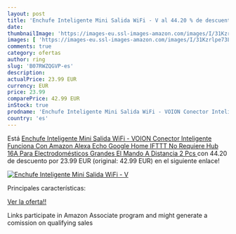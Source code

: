 ```yaml
---
layout: post
title: 'Enchufe Inteligente Mini Salida WiFi - V al 44.20 % de descuento'
date: 
thumbnailImage: 'https://images-eu.ssl-images-amazon.com/images/I/31Kzrlpe73L._SL200_.jpg'
images: [ 'https://images-eu.ssl-images-amazon.com/images/I/31Kzrlpe73L._SL200_.jpg' ]
comments: true
category: ofertas
author: ring
slug: 'B07RWZQGVP-es'
description:
actualPrice: 23.99 EUR
currency: EUR
price: 23.99
comparePrice: 42.99 EUR
inStock: true
prodname: 'Enchufe Inteligente Mini Salida WiFi - VOION Conector Inteligente Funciona Con Amazon Alexa  Echo  Google Home  IFTTT  No Requiere Hub  16A Para Electrodomésticos Grandes  El Mando A Distancia  2 Pcs '
country: 'es'
---
```


Está [Enchufe Inteligente Mini Salida WiFi - VOION Conector Inteligente Funciona Con Amazon Alexa  Echo  Google Home  IFTTT  No Requiere Hub  16A Para Electrodomésticos Grandes  El Mando A Distancia  2 Pcs ](https://www.amazon.es/dp/B07RWZQGVP/?tag=tolees-21) con 44.20 de descuento por 23.99 EUR (original: 42.99 EUR) en el siguiente enlace!

[![Enchufe Inteligente Mini Salida WiFi - V](https://images-eu.ssl-images-amazon.com/images/I/31Kzrlpe73L._SL200_.jpg)](https://www.amazon.es/dp/B07RWZQGVP/?tag=tolees-21)

Principales características:


[Ver la oferta!!](https://www.amazon.es/dp/B07RWZQGVP/?tag=tolees-21)

Links participate in Amazon Associate program and might generate a comission on qualifying sales


